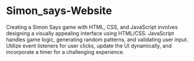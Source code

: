 # Simon_says-Website
Creating a Simon Says game with HTML, CSS, and JavaScript involves designing a visually appealing interface using HTML/CSS. JavaScript handles game logic, generating random patterns, and validating user input. Utilize event listeners for user clicks, update the UI dynamically, and incorporate a timer for a challenging experience.
